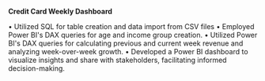 **Credit Card Weekly Dashboard** 
 
  • Utilized SQL for table creation and data import from CSV files
	• Employed Power BI's DAX queries for age and income group creation.
	• Utilized Power BI's DAX queries for calculating previous and current week revenue and analyzing week-over-week growth.
	• Developed a Power BI dashboard to visualize insights and share with stakeholders, facilitating informed decision-making.
